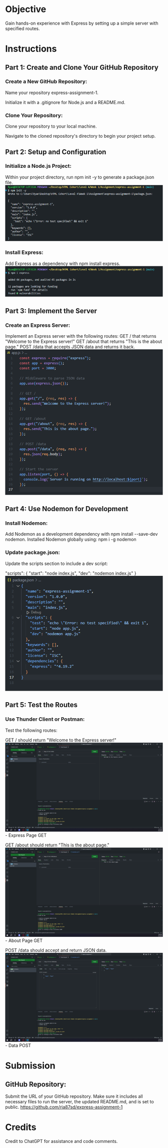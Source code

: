 





# Objective
Gain hands-on experience with Express by setting up a simple server with specified routes.

# Instructions
## Part 1: Create and Clone Your GitHub Repository
### Create a New GitHub Repository:

Name your repository express-assignment-1.

Initialize it with a .gitignore for Node.js and a README.md.

### Clone Your Repository:

Clone your repository to your local machine.

Navigate to the cloned repository's directory to begin your project setup.

## Part 2: Setup and Configuration
### Initialize a Node.js Project:

Within your project directory, run npm init -y to generate a package.json file.
![alt text](image-3.png)

### Install Express:

Add Express as a dependency with npm install express.
![alt text](image-6.png)

## Part 3: Implement the Server
### Create an Express Server:

Implement an Express server with the following routes:
GET / that returns "Welcome to the Express server!"
GET /about that returns "This is the about page."
POST /data that accepts JSON data and returns it back.
![alt text](image-4.png)

## Part 4: Use Nodemon for Development

### Install Nodemon:

Add Nodemon as a development dependency with npm install --save-dev nodemon.
Installed Nodemon globally using: npm i -g nodemon

### Update package.json:

Update the scripts section to include a dev script:

"scripts": {
  "start": "node index.js",
  "dev": "nodemon index.js"
}
![alt text](image-5.png)

## Part 5: Test the Routes
### Use Thunder Client or Postman:

Test the following routes:

GET / should return "Welcome to the Express server!"
![alt text](image.png) - Express Page GET

GET /about should return "This is the about page."
![alt text](image-1.png) - About Page GET

POST /data should accept and return JSON data.
![alt text](image-2.png) - Data POST

# Submission
## GitHub Repository: 

Submit the URL of your GitHub repository. Make sure it includes all necessary files to run the server, the updated README.md, and is set to public.
https://github.com/rja87sd/express-assignment-1

# Credits
Credit to ChatGPT for assistance and code comments.